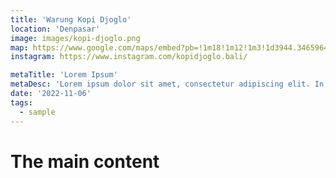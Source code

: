 ```yaml
---
title: 'Warung Kopi Djoglo'
location: 'Denpasar'
image: images/kopi-djoglo.png
map: https://www.google.com/maps/embed?pb=!1m18!1m12!1m3!1d3944.346596435232!2d115.24621931114592!3d-8.658548888064955!2m3!1f0!2f0!3f0!3m2!1i1024!2i768!4f13.1!3m3!1m2!1s0x2dd24112846fc2a5%3A0x1a40d70c72276ad9!2sWarung%20Kopi%20Djoglo!5e0!3m2!1sen!2sid!4v1685669373066!5m2!1sen!2sid
instagram: https://www.instagram.com/kopidjoglo.bali/

metaTitle: 'Lorem Ipsum'
metaDesc: 'Lorem ipsum dolor sit amet, consectetur adipiscing elit. In lacinia sodales massa a porttitor. '
date: '2022-11-06'
tags:
  - sample
---
```

# The main content
